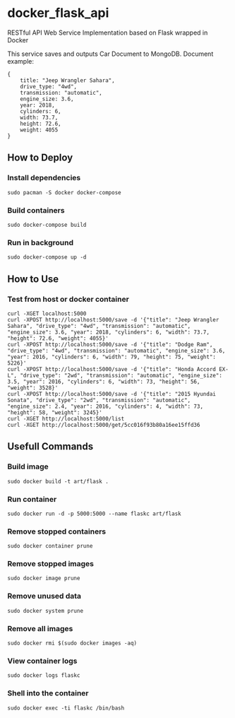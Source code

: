 # docker_flask_api
RESTful API Web Service Implementation based on Flask wrapped in Docker 

This service saves and outputs Car Document to MongoDB.
Document example:
```
{
    title: "Jeep Wrangler Sahara",
    drive_type: "4wd",
    transmission: "automatic",
    engine_size: 3.6,
    year: 2018,
    cylinders: 6,
    width: 73.7,
    height: 72.6,
    weight: 4055
}
```

## How to Deploy

### Install dependencies
```
sudo pacman -S docker docker-compose
```

### Build containers 
```
sudo docker-compose build
```

### Run in background
```
sudo docker-compose up -d
```

## How to Use

### Test from host or docker container
```
curl -XGET localhost:5000
curl -XPOST http://localhost:5000/save -d '{"title": "Jeep Wrangler Sahara", "drive_type": "4wd", "transmission": "automatic", "engine_size": 3.6, "year": 2018, "cylinders": 6, "width": 73.7, "height": 72.6, "weight": 4055}'
curl -XPOST http://localhost:5000/save -d '{"title": "Dodge Ram", "drive_type": "4wd", "transmission": "automatic", "engine_size": 3.6, "year": 2016, "cylinders": 6, "width": 79, "height": 75, "weight": 5226}'
curl -XPOST http://localhost:5000/save -d '{"title": "Honda Accord EX-L", "drive_type": "2wd", "transmission": "automatic", "engine_size": 3.5, "year": 2016, "cylinders": 6, "width": 73, "height": 56, "weight": 3528}'
curl -XPOST http://localhost:5000/save -d '{"title": "2015 Hyundai Sonata", "drive_type": "2wd", "transmission": "automatic", "engine_size": 2.4, "year": 2016, "cylinders": 4, "width": 73, "height": 58, "weight": 3245}'
curl -XGET http://localhost:5000/list
curl -XGET http://localhost:5000/get/5cc016f93b80a16ee15ffd36
```

## Usefull Commands

### Build image
```
sudo docker build -t art/flask .
```

### Run container
```
sudo docker run -d -p 5000:5000 --name flaskc art/flask
```

### Remove stopped containers
```
sudo docker container prune
```

### Remove stopped images
```
sudo docker image prune
```

### Remove unused data
```
sudo docker system prune
```

### Remove all images
```
sudo docker rmi $(sudo docker images -aq)
```

### View container logs
```
sudo docker logs flaskc
```

### Shell into the container
```
sudo docker exec -ti flaskc /bin/bash
```
    


